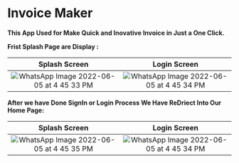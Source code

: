 # Invoice Maker

**This App Used for Make Quick and Inovative Invoice in Just a One Click.**

**Frist Splash Page are Display :**


Splash Screen            |  Login Screen
:-------------------------:|:-------------------------:
![WhatsApp Image 2022-06-05 at 4 45 33 PM](https://user-images.githubusercontent.com/77672442/172049948-550635c9-cd1f-495d-9824-25eda4acef4b.jpeg)  |  ![WhatsApp Image 2022-06-05 at 4 45 34 PM](https://user-images.githubusercontent.com/77672442/172049991-e69c0c58-dc6b-4ffc-bc42-814997705c3c.jpeg)

 **After we have Done SignIn or Login Process We Have ReDriect Into Our Home Page:**


Splash Screen            |  Login Screen
:-------------------------:|:-------------------------:
![WhatsApp Image 2022-06-05 at 4 45 35 PM](https://user-images.githubusercontent.com/77672442/172050298-b520b878-6d89-403f-859d-2803182897bd.jpeg)  |  ![WhatsApp Image 2022-06-05 at 4 45 34 PM](https://user-images.githubusercontent.com/77672442/172050377-a511eb82-63ca-44e6-8a12-833014d6d253.jpeg)

